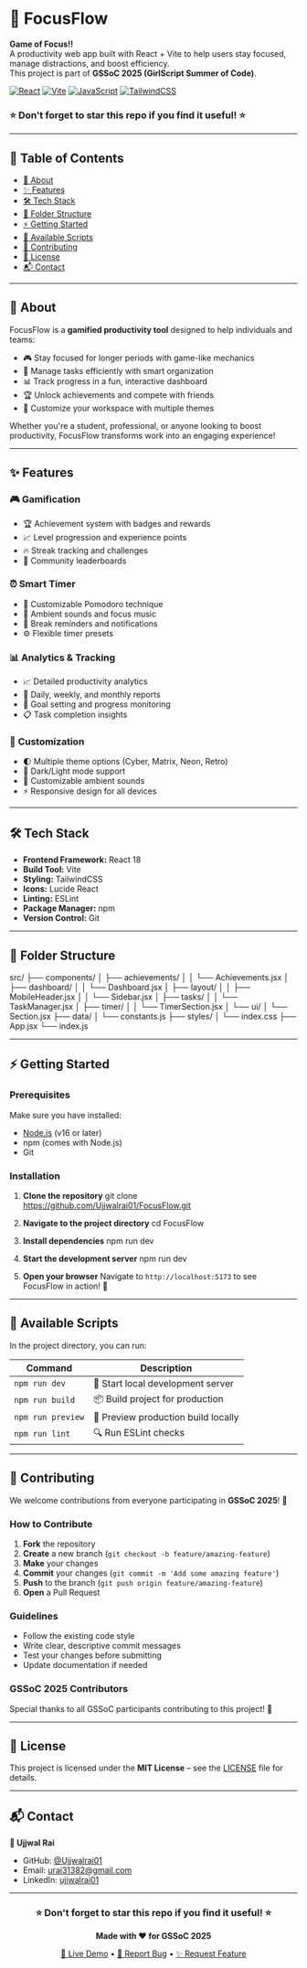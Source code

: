 # 🎯 FocusFlow

**Game of Focus!!**  
A productivity web app built with React + Vite to help users stay focused, manage distractions, and boost efficiency.  
This project is part of **GSSoC 2025 (GirlScript Summer of Code)**.

[![React](https://img.shields.io/badge/React-20232A?style=for-the-badge&logo=react&logoColor=61DAFB)](https://reactjs.org/)
[![Vite](https://img.shields.io/badge/Vite-B73BFE?style=for-the-badge&logo=vite&logoColor=FFD62E)](https://vitejs.dev/)
[![JavaScript](https://img.shields.io/badge/JavaScript-F7DF1E?style=for-the-badge&logo=javascript&logoColor=black)](https://javascript.info/)
[![TailwindCSS](https://img.shields.io/badge/Tailwind_CSS-38B2AC?style=for-the-badge&logo=tailwind-css&logoColor=white)](https://tailwindcss.com/)


### ⭐ Don't forget to star this repo if you find it useful! ⭐
---



## 📌 Table of Contents
- [🎯 About](#-about)
- [✨ Features](#-features)
- [🛠 Tech Stack](#-tech-stack)
- [📂 Folder Structure](#-folder-structure)
- [⚡ Getting Started](#-getting-started)
- [📜 Available Scripts](#-available-scripts)
- [🤝 Contributing](#-contributing)
- [📜 License](#-license)
- [📬 Contact](#-contact)

---

## 🎯 About

FocusFlow is a **gamified productivity tool** designed to help individuals and teams:
- 🎮 Stay focused for longer periods with game-like mechanics
- 📝 Manage tasks efficiently with smart organization
- 📊 Track progress in a fun, interactive dashboard
- 🏆 Unlock achievements and compete with friends
- 🎨 Customize your workspace with multiple themes

Whether you're a student, professional, or anyone looking to boost productivity, FocusFlow transforms work into an engaging experience!

---

## ✨ Features

### 🎮 **Gamification**
- 🏆 Achievement system with badges and rewards
- 📈 Level progression and experience points
- 🔥 Streak tracking and challenges
- 👥 Community leaderboards

### ⏰ **Smart Timer**
- 🍅 Customizable Pomodoro technique
- 🎵 Ambient sounds and focus music
- 📱 Break reminders and notifications
- ⚙️ Flexible timer presets

### 📊 **Analytics & Tracking**
- 📈 Detailed productivity analytics
- 📅 Daily, weekly, and monthly reports
- 🎯 Goal setting and progress monitoring
- 📋 Task completion insights

### 🎨 **Customization**
- 🌓 Multiple theme options (Cyber, Matrix, Neon, Retro)
- 🌙 Dark/Light mode support
- 🎵 Customizable ambient sounds
- ⚡ Responsive design for all devices

---

## 🛠 Tech Stack

- **Frontend Framework:** React 18
- **Build Tool:** Vite
- **Styling:** TailwindCSS
- **Icons:** Lucide React
- **Linting:** ESLint
- **Package Manager:** npm
- **Version Control:** Git

---

## 📂 Folder Structure

src/
├── components/
│   ├── achievements/
│   │   └── Achievements.jsx
│   ├── dashboard/
│   │   └── Dashboard.jsx
│   ├── layout/
│   │   ├── MobileHeader.jsx
│   │   └── Sidebar.jsx
│   ├── tasks/
│   │   └── TaskManager.jsx
│   ├── timer/
│   │   └── TimerSection.jsx
│   └── ui/
│       └── Section.jsx
├── data/
│   └── constants.js
├── styles/
│   └── index.css
├── App.jsx
└── index.js




---

## ⚡ Getting Started

### Prerequisites
Make sure you have installed:
- [Node.js](https://nodejs.org/) (v16 or later)
- npm (comes with Node.js)
- Git

### Installation

1. **Clone the repository**
git clone https://github.com/Ujjwalrai01/FocusFlow.git


2. **Navigate to the project directory**
cd FocusFlow


3. **Install dependencies**
npm run dev


4. **Start the development server**
npm run dev



5. **Open your browser**
Navigate to `http://localhost:5173` to see FocusFlow in action! 🎉

---

## 📜 Available Scripts

In the project directory, you can run:

| Command | Description |
|---------|-------------|
| `npm run dev` | 🚀 Start local development server |
| `npm run build` | 📦 Build project for production |
| `npm run preview` | 👀 Preview production build locally |
| `npm run lint` | 🔍 Run ESLint checks |

---

## 🤝 Contributing

We welcome contributions from everyone participating in **GSSoC 2025**! 🎉

### How to Contribute

1. **Fork** the repository
2. **Create** a new branch (`git checkout -b feature/amazing-feature`)
3. **Make** your changes
4. **Commit** your changes (`git commit -m 'Add some amazing feature'`)
5. **Push** to the branch (`git push origin feature/amazing-feature`)
6. **Open** a Pull Request

### Guidelines
- Follow the existing code style
- Write clear, descriptive commit messages
- Test your changes before submitting
- Update documentation if needed

### GSSoC 2025 Contributors
Special thanks to all GSSoC participants contributing to this project! 🌟

---

## 📜 License

This project is licensed under the **MIT License** – see the [LICENSE](LICENSE) file for details.

---

## 📬 Contact

**👤 Ujjwal Rai**
- GitHub: [@Ujjwalrai01](https://github.com/Ujjwalrai01)
- Email: urai31382@gmail.com
- LinkedIn: [ujjwalrai01](https://www.linkedin.com/in/ujjwal-rai01)

---

<div align="center">

### ⭐ Don't forget to star this repo if you find it useful! ⭐

**Made with ❤️ for GSSoC 2025**

[🎯 Live Demo](https://focusflow-demo.vercel.app) • [🐛 Report Bug](https://github.com/Ujjwalrai01/FocusFlow/issues) • [✨ Request Feature](https://github.com/Ujjwalrai01/FocusFlow/issues)

</div>


